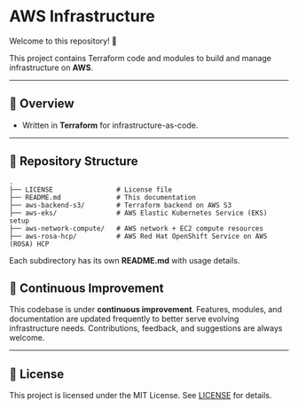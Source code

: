 # AWS Infrastructure

Welcome to this repository! 🚀

This project contains Terraform code and modules to build and manage infrastructure on **AWS**.

---
## 📌 Overview

* Written in **Terraform** for infrastructure-as-code.

---

## 📂 Repository Structure

```
.
├── LICENSE                # License file
├── README.md              # This documentation
├── aws-backend-s3/        # Terraform backend on AWS S3
├── aws-eks/               # AWS Elastic Kubernetes Service (EKS) setup
├── aws-network-compute/   # AWS network + EC2 compute resources
├── aws-rosa-hcp/          # AWS Red Hat OpenShift Service on AWS (ROSA) HCP
```

Each subdirectory has its own **README.md** with usage details.


## 🚧 Continuous Improvement

This codebase is under **continuous improvement**.
Features, modules, and documentation are updated frequently to better serve evolving infrastructure needs. Contributions, feedback, and suggestions are always welcome.

---

## 📄 License

This project is licensed under the MIT License. See [LICENSE](LICENSE) for details.
